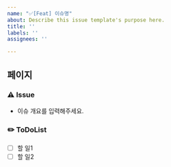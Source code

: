 ```yaml
---
name: "✅[Feat] 이슈명"
about: Describe this issue template's purpose here.
title: ''
labels: ''
assignees: ''

---
```


## 페이지

### ⚠️ Issue
- 이슈 개요를 입력해주세요.

### ✏️ ToDoList
- [ ] 할 일1
- [ ] 할 일2
